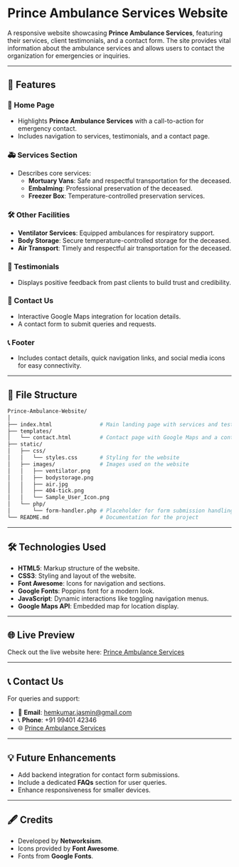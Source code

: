 # Prince Ambulance Services Website

A responsive website showcasing **Prince Ambulance Services**, featuring their services, client testimonials, and a contact form. The site provides vital information about the ambulance services and allows users to contact the organization for emergencies or inquiries.

---

## 🚀 Features

### 🏥 Home Page

- Highlights **Prince Ambulance Services** with a call-to-action for emergency contact.
- Includes navigation to services, testimonials, and a contact page.

### 🚑 Services Section

- Describes core services:
  - **Mortuary Vans**: Safe and respectful transportation for the deceased.
  - **Embalming**: Professional preservation of the deceased.
  - **Freezer Box**: Temperature-controlled preservation services.

### 🛠 Other Facilities

- **Ventilator Services**: Equipped ambulances for respiratory support.
- **Body Storage**: Secure temperature-controlled storage for the deceased.
- **Air Transport**: Timely and respectful air transportation for the deceased.

### 🌟 Testimonials

- Displays positive feedback from past clients to build trust and credibility.

### 📍 Contact Us

- Interactive Google Maps integration for location details.
- A contact form to submit queries and requests.

### 📞 Footer

- Includes contact details, quick navigation links, and social media icons for easy connectivity.

---

## 📂 File Structure

```bash
Prince-Ambulance-Website/
│
├── index.html               # Main landing page with services and testimonials
├── templates/
│   └── contact.html         # Contact page with Google Maps and a contact form
├── static/
│   ├── css/
│   │   └── styles.css       # Styling for the website
│   ├── images/              # Images used on the website
│   │   ├── ventilator.png
│   │   ├── bodystorage.png
│   │   ├── air.jpg
│   │   ├── 404-tick.png
│   │   └── Sample_User_Icon.png
│   └── php/
│       └── form-handler.php # Placeholder for form submission handling
└── README.md                # Documentation for the project
```

---

## 🛠️ Technologies Used

- **HTML5**: Markup structure of the website.
- **CSS3**: Styling and layout of the website.
- **Font Awesome**: Icons for navigation and sections.
- **Google Fonts**: Poppins font for a modern look.
- **JavaScript**: Dynamic interactions like toggling navigation menus.
- **Google Maps API**: Embedded map for location display.

---

## 🌐 Live Preview

Check out the live website here: [Prince Ambulance Services](https://ambulanceservicebusiness.vercel.app/)

---

## 📞 Contact Us

For queries and support:

- 📧 **Email**: hemkumar.jasmin@gmail.com
- 📞 **Phone**: +91 99401 42346
- 🌐 [Prince Ambulance Services](https://www.networksism.com/)

---

## 💡 Future Enhancements

- Add backend integration for contact form submissions.
- Include a dedicated **FAQs** section for user queries.
- Enhance responsiveness for smaller devices.

---

## 🖋️ Credits

- Developed by **Networksism**.
- Icons provided by **Font Awesome**.
- Fonts from **Google Fonts**.
